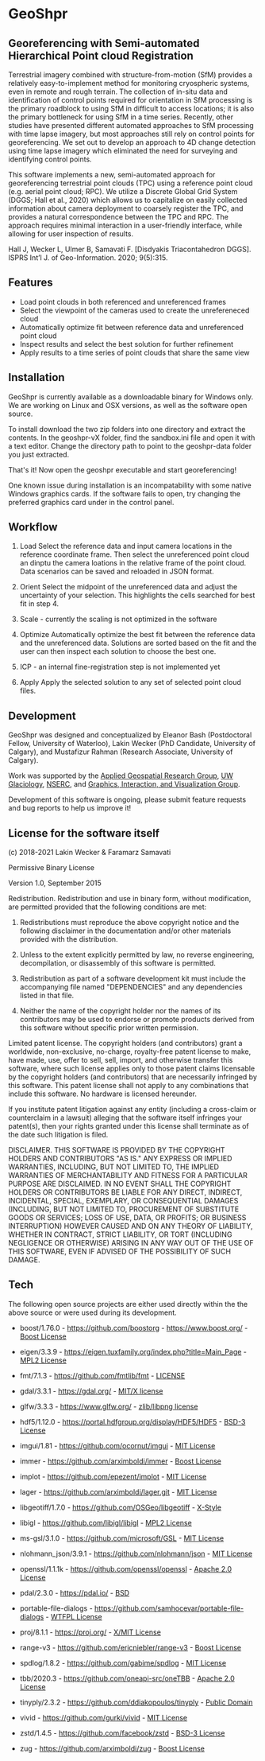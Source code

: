 # GeoShpr
## Georeferencing with Semi-automated Hierarchical Point cloud Registration

Terrestrial imagery combined with structure-from-motion (SfM) provides a relatively easy-to-implement method for monitoring cryospheric systems, even in remote and rough terrain. The collection of in-situ data and identification of control points required for orientation in SfM processing is the primary roadblock to using SfM in difficult to access locations; it is also the primary bottleneck for using SfM in a time series. Recently, other studies have presented different automated approaches to SfM processing with time lapse imagery, but most approaches still rely on control points for georeferencing. We set out to develop an approach to 4D change detection using time lapse imagery which eliminated the need for surveying and identifying control points.

This software implements a new, semi-automated approach for georeferencing terrestrial point clouds (TPC) using a reference point cloud (e.g. aerial point cloud; RPC). We utilize a Discrete Global Grid System (DGGS; Hall et al., 2020) which allows us to capitalize on easily collected information about camera deployment to coarsely register the TPC, and provides a natural correspondence between the TPC and RPC. The approach requires minimal interaction in a user-friendly interface, while allowing for user inspection of results.

Hall J, Wecker L, Ulmer B, Samavati F. [Disdyakis Triacontahedron DGGS]. ISPRS Int’l J. of Geo-Information. 2020; 9(5):315.

## Features

- Load point clouds in both referenced and unreferenced frames
- Select the viewpoint of the cameras used to create the unrefereneced cloud
- Automatically optimize fit between reference data and unreferenced point cloud
- Inspect results and select the best solution for further refinement
- Apply results to a time series of point clouds that share the same view

## Installation

GeoShpr is currently available as a downloadable binary for Windows only. We are working on Linux and OSX versions, as well as the software open source.

To install download the two zip folders into one directory and extract the contents. In the geoshpr-vX folder, find the sandbox.ini file and open it with a text editor. Change the directory path to point to the geoshpr-data folder you just extracted.

That's it! Now open the geoshpr executable and start georeferencing!

One known issue during installation is an incompatability with some native Windows graphics cards. If the software fails to open, try changing the preferred graphics card under in the control panel.

## Workflow

1. Load
Select the reference data and input camera locations in the reference coordinate frame. Then select the unreferenced point cloud an dinptu the camera loations in the relative frame of the point cloud. Data scenarios can be saved and reloaded in JSON format.

2. Orient
Select the midpoint of the unreferenced data and adjust the uncertainty of your selection. This highlights the cells searched for best fit in step 4.

3. Scale - currently the scaling is not optimized in the software

4. Optimize
Automatically optimize the best fit between the reference data and the unreferenced data. Solutions are sorted based on the fit and the user can then inspect each solution to choose the best one.

5. ICP - an internal fine-registration step is not implemented yet

6. Apply
Apply the selected solution to any set of selected point cloud files.

## Development

GeoShpr was designed and conceptualized by Eleanor Bash (Postdoctoral Fellow, University of Waterloo), Lakin Wecker (PhD Candidate, University of Calgary), and Mustafizur Rahman (Research Associate, University of Calgary).

Work was supported by the [Applied Geospatial Research Group], [UW Glaciology], [NSERC], and [Graphics, Interaction, and Visualization Group].

Development of this software is ongoing, please submit feature requests and bug reports to help us improve it!

## License for the software itself
(c) 2018-2021 Lakin Wecker & Faramarz Samavati

Permissive Binary License

Version 1.0, September 2015

Redistribution.  Redistribution and use in binary form, without
modification, are permitted provided that the following conditions are
met:

1) Redistributions must reproduce the above copyright notice and the
   following disclaimer in the documentation and/or other materials
   provided with the distribution.

2) Unless to the extent explicitly permitted by law, no reverse
   engineering, decompilation, or disassembly of this software is
   permitted.

3) Redistribution as part of a software development kit must include the
   accompanying file named "DEPENDENCIES" and any dependencies listed in
   that file.

4) Neither the name of the copyright holder nor the names of its
   contributors may be used to endorse or promote products derived from
   this software without specific prior written permission. 

Limited patent license. The copyright holders (and contributors) grant a
worldwide, non-exclusive, no-charge, royalty-free patent license to
make, have made, use, offer to sell, sell, import, and otherwise
transfer this software, where such license applies only to those patent
claims licensable by the copyright holders (and contributors) that are
necessarily infringed by this software. This patent license shall not
apply to any combinations that include this software.  No hardware is
licensed hereunder.

If you institute patent litigation against any entity (including a
cross-claim or counterclaim in a lawsuit) alleging that the software
itself infringes your patent(s), then your rights granted under this
license shall terminate as of the date such litigation is filed.

DISCLAIMER. THIS SOFTWARE IS PROVIDED BY THE COPYRIGHT HOLDERS AND
CONTRIBUTORS "AS IS." ANY EXPRESS OR IMPLIED WARRANTIES, INCLUDING, BUT
NOT LIMITED TO, THE IMPLIED WARRANTIES OF MERCHANTABILITY AND FITNESS
FOR A PARTICULAR PURPOSE ARE DISCLAIMED. IN NO EVENT SHALL THE COPYRIGHT
HOLDERS OR CONTRIBUTORS BE LIABLE FOR ANY DIRECT, INDIRECT, INCIDENTAL,
SPECIAL, EXEMPLARY, OR CONSEQUENTIAL DAMAGES (INCLUDING, BUT NOT LIMITED
TO, PROCUREMENT OF SUBSTITUTE GOODS OR SERVICES; LOSS OF USE, DATA, OR
PROFITS; OR BUSINESS INTERRUPTION) HOWEVER CAUSED AND ON ANY THEORY OF
LIABILITY, WHETHER IN CONTRACT, STRICT LIABILITY, OR TORT (INCLUDING
NEGLIGENCE OR OTHERWISE) ARISING IN ANY WAY OUT OF THE USE OF THIS
SOFTWARE, EVEN IF ADVISED OF THE POSSIBILITY OF SUCH DAMAGE.

## Tech

The following open source projects are either used directly within the the above source
or were used during its development.

- boost/1.76.0 - https://github.com/boostorg - https://www.boost.org/ - [Boost License](https://www.boost.org/users/license.html)
- eigen/3.3.9 - https://eigen.tuxfamily.org/index.php?title=Main_Page - [MPL2 License](https://eigen.tuxfamily.org/index.php?title=Main_Page#License)
- fmt/7.1.3 - https://github.com/fmtlib/fmt - [LICENSE](https://github.com/fmtlib/fmt/blob/master/LICENSE.rst)
- gdal/3.3.1 - https://gdal.org/ - [MIT/X license](https://gdal.org/license.html)
- glfw/3.3.3 - https://www.glfw.org/ - [zlib/libpng license](https://www.glfw.org/license.html)
- hdf5/1.12.0 - https://portal.hdfgroup.org/display/HDF5/HDF5 - [BSD-3 License](https://portal.hdfgroup.org/display/support/Licenses)
- imgui/1.81 - https://github.com/ocornut/imgui - [MIT License](https://github.com/ocornut/imgui/blob/master/LICENSE.txt)
- immer - https://github.com/arximboldi/immer - [Boost License](https://github.com/arximboldi/immer/blob/master/LICENSE)
- implot - https://github.com/epezent/implot - [MIT License](https://github.com/epezent/implot/blob/master/LICENSE)
- lager - https://github.com/arximboldi/lager.git - [MIT License](https://github.com/arximboldi/lager/blob/master/LICENSE)
- libgeotiff/1.7.0 - https://github.com/OSGeo/libgeotiff - [X-Style](https://github.com/OSGeo/libgeotiff/blob/master/libgeotiff/LICENSE)
- libigl - https://github.com/libigl/libigl - [MPL2 License](https://github.com/libigl/libigl/blob/main/LICENSE.MPL2)
- ms-gsl/3.1.0 - https://github.com/microsoft/GSL - [MIT License](https://github.com/microsoft/GSL/blob/main/LICENSE)
- nlohmann_json/3.9.1 - https://github.com/nlohmann/json - [MIT License](https://github.com/nlohmann/json/blob/develop/LICENSE.MIT)
- openssl/1.1.1k - https://github.com/openssl/openssl - [Apache 2.0 License](https://github.com/openssl/openssl/blob/master/LICENSE.txt)
- pdal/2.3.0 - https://pdal.io/ - [BSD](https://pdal.io/copyright.html)
- portable-file-dialogs - https://github.com/samhocevar/portable-file-dialogs - [WTFPL License](https://github.com/samhocevar/portable-file-dialogs/blob/master/COPYING)
- proj/8.1.1 - https://proj.org/ - [X/MIT License](https://proj.org/about.html#license)
- range-v3 - https://github.com/ericniebler/range-v3 - [Boost License](https://github.com/ericniebler/range-v3/blob/master/LICENSE.txt)
- spdlog/1.8.2 - https://github.com/gabime/spdlog - [MIT License](https://github.com/gabime/spdlog/blob/v1.x/LICENSE)
- tbb/2020.3 - https://github.com/oneapi-src/oneTBB - [Apache 2.0 License](https://github.com/oneapi-src/oneTBB/blob/master/LICENSE.txt)
- tinyply/2.3.2 - https://github.com/ddiakopoulos/tinyply - [Public Domain](https://github.com/ddiakopoulos/tinyply#license)
- vivid - https://github.com/gurki/vivid - [MIT License](https://github.com/gurki/vivid/blob/master/LICENSE.md)
- zstd/1.4.5 - https://github.com/facebook/zstd - [BSD-3 License](https://github.com/facebook/zstd/blob/dev/LICENSE)
- zug - https://github.com/arximboldi/zug - [Boost License](https://github.com/arximboldi/zug/blob/master/LICENSE)

   [Applied Geospatial Research Group]: <https://www.appliedgrg.ca/>
   [UW Glaciology]: <https://uwglaciology.ca/>
   [NSERC]: <https://www.nserc-crsng.gc.ca/index_eng.asp>
   [Graphics, Interaction, and Visualization Group]: <https://giv.cpsc.ucalgary.ca/>
   [Disdyakis Triacontahedron]: <https://www.mdpi.com/2220-9964/9/5/315>

